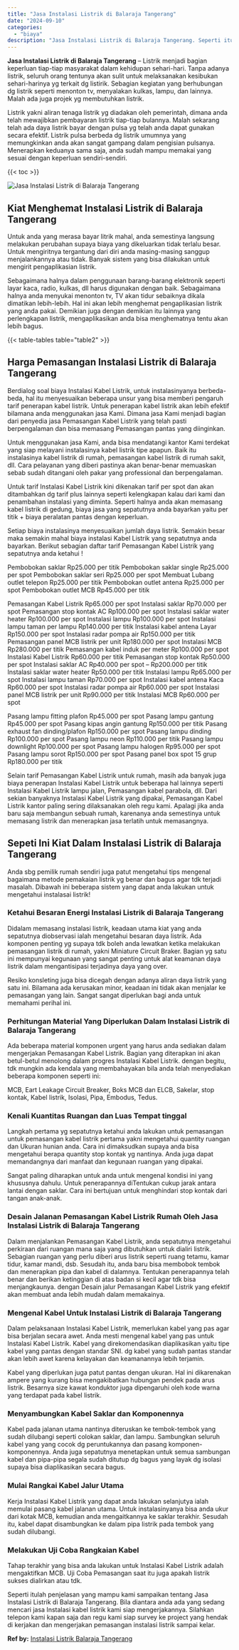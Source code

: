 ```yaml
---
title: "Jasa Instalasi Listrik di Balaraja Tangerang"
date: "2024-09-10"
categories: 
  - "biaya"
description: "Jasa Instalasi Listrik di Balaraja Tangerang. Seperti itulah penjelasan yang mampu kami sampaikan tentang Jasa Instalasi Listrik di Balaraja Tangerang. Bila..."
---
```


**Jasa Instalasi Listrik di Balaraja Tangerang** – Listrik menjadi bagian keperluan tiap-tiap masyarakat dalam kehidupan sehari-hari. Tanpa adanya listrik, seluruh orang tentunya akan sulit untuk melaksanakan kesibukan sehari-harinya yg terkait dg listirik. Sebagian kegiatan yang berhubungan dg listrik seperti menonton tv, menyalakan kulkas, lampu, dan lainnya. Malah ada juga projek yg membutuhkan listrik.

Listrik yakni aliran tenaga listrik yg diadakan oleh pemerintah, dimana anda telah mewajibkan pembayaran listrik tiap-tiap bulannya. Malah sekarang telah ada daya listrik bayar dengan pulsa yg telah anda dapat gunakan secara efektif. Listrik pulsa berbeda dg listrik umumnya yang memungkinkan anda akan sangat gampang dalam pengisian pulsanya. Menerapkan keduanya sama saja, anda sudah mampu memakai yang sesuai dengan keperluan sendiri-sendiri.

{{< toc >}}

![Jasa Instalasi Listrik di Balaraja Tangerang](/images/instalasi-listrik-murah27.png)

## Kiat Menghemat Instalasi Listrik di Balaraja Tangerang

Untuk anda yang merasa bayar litrik mahal, anda semestinya langsung melakukan perubahan supaya biaya yang dikeluarkan tidak terlalu besar. Untuk mengiritnya tergantung dari diri anda masing-masing sanggup menjalankannya atau tidak. Banyak sistem yang bisa dilakukan untuk mengirit pengaplikasian listrik.

Sebagaimana halnya dalam penggunaan barang-barang elektronik seperti layar kaca, radio, kulkas, dll harus digunakan dengan baik. Sebagaimana halnya anda menyukai menonton tv, TV akan tidur sebaiknya dikala dimatikan lebih-lebih. Hal ini akan lebih menghemat pengaplikasian listrik yang anda pakai. Demikian juga dengan demikian itu lainnya yang perlengkapan listrik, mengaplikasikan anda bisa menghematnya tentu akan lebih bagus.

{{< table-tables table="table2" >}}

## Harga Pemasangan Instalasi Listrik di Balaraja Tangerang

Berdialog soal biaya Instalasi Kabel Listrik, untuk instalasinyanya berbeda-beda, hal itu menyesuaikan beberapa unsur yang bisa memberi pengaruh tarif penerapan kabel listrik. Untuk penerapan kabel listrik akan lebih efektif bilamana anda menggunakan jasa Kami. Dimana jasa Kami menjadi bagian dari penyedia jasa Pemasangan Kabel Listrik yang telah pasti berpengalaman dan bisa memasang Pemasangan pantas yang diinginkan.

Untuk menggunakan jasa Kami, anda bisa mendatangi kantor Kami terdekat yang siap melayani instalasinya kabel listrik tipe apapun. Baik itu instalasinya kabel listrik di rumah, pemasangan kabel listrik di rumah sakit, dll. Cara pelayanan yang diberi pastinya akan benar-benar memuaskan sebab sudah ditangani oleh pakar yang professional dan berpengalaman.

Untuk tarif Instalasi Kabel Listrik kini dikenakan tarif per spot dan akan ditambahkan dg tarif plus lainnya seperti kelengkapan kalau dari kami dan penambahan instalasi yang diminta. Seperti halnya anda akan memasang kabel listrik di gedung, biaya jasa yang sepatutnya anda bayarkan yaitu per titik + biaya peralatan pantas dengan keperluan.

Setiap biaya instalasinya menyesuaikan jumlah daya listrik. Semakin besar maka semakin mahal biaya instalasi Kabel Listrik yang sepatutnya anda bayarkan. Berikut sebagian daftar tarif Pemasangan Kabel Listrik yang sepatutnya anda ketahui !

Pembobokan saklar Rp25.000 per titik Pembobokan saklar single Rp25.000 per spot Pembobokan saklar seri Rp25.000 per spot Membuat Lubang outlet telepon Rp25.000 per titik Pembobokan outlet antena Rp25.000 per spot Pembobokan outlet MCB Rp45.000 per titik

Pemasangan Kabel Listrik Rp65.000 per spot Instalasi saklar Rp70.000 per spot Pemasangan stop kontak AC Rp100.000 per spot Instalasi saklar water heater Rp100.000 per spot Instalasi lampu Rp100.000 per spot Instalasi lampu taman per lampu Rp140.000 per titik Instalasi kabel antena Layar Rp150.000 per spot Instalasi radar pompa air Rp150.000 per titik Pemasangan panel MCB listrik per unit Rp180.000 per spot Instalasi MCB Rp280.000 per titik Pemasangan kabel induk per meter Rp100.000 per spot Instalasi Kabel Listrik Rp60.000 per titik Pemasangan stop kontak Rp50.000 per spot Instalasi saklar AC Rp40.000 per spot – Rp200.000 per titik Instalasi saklar water heater Rp50.000 per titik Instalasi lampu Rp65.000 per spot Instalasi lampu taman Rp70.000 per spot Instalasi kabel antena Kaca Rp60.000 per spot Instalasi radar pompa air Rp60.000 per spot Instalasi panel MCB listrik per unit Rp90.000 per titik Instalasi MCB Rp60.000 per spot

Pasang lampu fitting plafon Rp45.000 per spot Pasang lampu gantung Rp45.000 per spot Pasang kipas angin gantung Rp150.000 per titik Pasang exhaust fan dinding/plafon Rp150.000 per spot Pasang lampu dinding Rp100.000 per spot Pasang lampu neon Rp110.000 per titik Pasang lampu downlight Rp100.000 per spot Pasang lampu halogen Rp95.000 per spot Pasang lampu sorot Rp150.000 per spot Pasang panel box spot 15 grup Rp180.000 per titik

Selain tarif Pemasangan Kabel Listrik untuk rumah, masih ada banyak juga biaya penerapan Instalasi Kabel Listrik untuk beberapa hal lainnya seperti Instalasi Kabel Listrik lampu jalan, Pemasangan kabel parabola, dll. Dari sekian banyaknya Instalasi Kabel Listrik yang dipakai, Pemasangan Kabel Listrik kantor paling sering dilaksanakan oleh regu kami. Apalagi jika anda baru saja membangun sebuah rumah, karenanya anda semestinya untuk memasang listrik dan menerapkan jasa terlatih untuk memasangnya.

## Sepeti Ini Kiat Dalam Instalasi Listrik di Balaraja Tangerang


Anda sbg pemilik rumah sendiri juga patut mengetahui tips mengenal bagaimana metode pemakaian listrik yg benar dan bagus agar tdk terjadi masalah. Dibawah ini beberapa sistem yang dapat anda lakukan untuk mengetahui instalasai listrik!

### Ketahui Besaran Energi Instalasi Listrik di Balaraja Tangerang

Didalam memasang instalasi listrik, keadaan utama kiat yang anda sepatutnya diobservasi ialah mengetahui besaran daya listrik. Ada komponen penting yg supaya tdk boleh anda lewatkan ketika melakukan pemasangan listrik di rumah, yakni Miniature Circuit Braker. Bagian yg satu ini mempunyai kegunaan yang sangat penting untuk alat keamanan daya listrik dalam mengantisipasi terjadinya daya yang over.

Resiko konsleting juga bisa dicegah dengan adanya aliran daya listrik yang satu ini. Bilamana ada kerusakan minor, keadaan ini tidak akan menjalar ke pemasangan yang lain. Sangat sangat diperlukan bagi anda untuk memahami perihal ini.

### Perhitungan Material Yang Diperlukan Dalam Instalasi Listrik di Balaraja Tangerang

Ada beberapa material komponen urgent yang harus anda sediakan dalam mengerjakan Pemasangan Kabel Listrik. Bagian yang diterapkan ini akan betul-betul menolong dalam progres Instalasi Kabel Listrik. dengan begitu, tdk mungkin ada kendala yang membahayakan bila anda telah menyediakan beberapa komponen seperti ini:

MCB, Eart Leakage Circuit Breaker, Boks MCB dan ELCB, Sakelar, stop kontak, Kabel listrik, Isolasi, Pipa, Embodus, Tedus.

### Kenali Kuantitas Ruangan dan Luas Tempat tinggal

Langkah pertama yg sepatutnya ketahui anda lakukan untuk pemasangan untuk pemasangan kabel listrik pertama yakni mengetahui quantity ruangan dan Ukuran hunian anda. Cara ini dimaksudkan supaya anda bisa mengetahui berapa quantity stop kontak yg nantinya. Anda juga dapat memandangnya dari manfaat dan kegunaan ruangan yang dipakai.

Sangat paling diharapkan untuk anda untuk mengenal kondisi ini yang khususnya dahulu. Untuk penerapannya diTentukan cukup jarak antara lantai dengan saklar. Cara ini bertujuan untuk menghindari stop kontak dari tangan anak-anak.

### Desain Jalanan Pemasangan Kabel Listrik Rumah Oleh Jasa Instalasi Listrik di Balaraja Tangerang

Dalam menjalankan Pemasangan Kabel Listrik, anda sepatutnya mengetahui perkiraan dari ruangan mana saja yang dibutuhkan untuk dialiri listrik. Sebagian ruangan yang perlu diberi arus listrik seperti ruang tetamu, kamar tidur, kamar mandi, dsb. Sesudah itu, anda baru bisa membobok tembok dan menerapkan pipa dan kabel di dalamnya. Tentukan penerapannya telah benar dan berikan ketinggian di atas badan si kecil agar tdk bisa menjangkaunya. dengan Desain jalur Pemasangan Kabel Listrik yang efektif akan membuat anda lebih mudah dalam memakainya.

### Mengenal Kabel Untuk Instalasi Listrik di Balaraja Tangerang

Dalam pelaksanaan Instalasi Kabel Listrik, memerlukan kabel yang pas agar bisa berjalan secara awet. Anda mesti mengenal kabel yang pas untuk Instalasi Kabel Listrik. Kabel yang direkomendasikan diaplikasikan yaitu tipe kabel yang pantas dengan standar SNI. dg kabel yang sudah pantas standar akan lebih awet karena kelayakan dan keamanannya lebih terjamin.

Kabel yang diperlukan juga patut pantas dengan ukuran. Hal ini dikarenakan ampere yang kurang bisa mengakibatkan hubungan pendek pada arus listrik. Besarnya size kawat konduktor juga dipengaruhi oleh kode warna yang terdapat pada kabel listrik.

### Menyambungkan Kabel Saklar dan Komponennya

Kabel pada jalanan utama nantinya diteruskan ke tembok-tembok yang sudah dilubangi seperti colokan saklar, dan lampu. Sambungkan seluruh kabel yang yang cocok dg peruntukannya dan pasang komponen-komponennya. Anda juga sepatutnya menetapkan untuk semua sambungan kabel dan pipa-pipa segala sudah ditutup dg bagus yang layak dg isolasi supaya bisa diaplikasikan secara bagus.

### Mulai Rangkai Kabel Jalur Utama

Kerja Instalasi Kabel Listrik yang dapat anda lakukan selanjutya ialah memulai pasang kabel jalanan utama. Untuk instalasinyanya bisa anda ukur dari kotak MCB, kemudian anda mengaitkannya ke saklar terakhir. Sesudah itu, kabel dapat disambungkan ke dalam pipa listrik pada tembok yang sudah dilubangi.

### Melakukan Uji Coba Rangkaian Kabel

Tahap terakhir yang bisa anda lakukan untuk Instalasi Kabel Listrik adalah mengaktifkan MCB. Uji Coba Pemasangan saat itu juga apakah listrik sukses dialirkan atau tdk.

Seperti itulah penjelasan yang mampu kami sampaikan tentang Jasa Instalasi Listrik di Balaraja Tangerang. Bila diantara anda ada yang sedang mencari jasa Instalasi kabel listrik kami siap mengerjakannya. Silahkan telepon kami kapan saja dan regu kami siap survey ke project yang hendak di kerjakan dan mengerjakan pemasangan instalasi listrik sampai kelar.

**Ref by:** [Instalasi Listrik Balaraja Tangerang](https://id.wikipedia.org/wiki/Instalasi)

